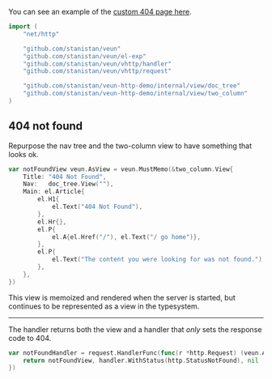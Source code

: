 You can see an example of the [custom 404 page here](/does_not_exist).


```go
import (
	"net/http"

	"github.com/stanistan/veun"
	"github.com/stanistan/veun/el-exp"
	"github.com/stanistan/veun/vhttp/handler"
	"github.com/stanistan/veun/vhttp/request"

	"github.com/stanistan/veun-http-demo/internal/view/doc_tree"
	"github.com/stanistan/veun-http-demo/internal/view/two_column"
)
```

## 404 not found

Repurpose the nav tree and the two-column view to have something that looks ok.

```go
var notFoundView veun.AsView = veun.MustMemo(&two_column.View{
	Title: "404 Not Found",
	Nav:   doc_tree.View(""),
	Main: el.Article{
		el.H1{
			el.Text("404 Not Found"),
		},
		el.Hr{},
		el.P{
			el.A{el.Href("/"), el.Text("/ go home")},
		},
		el.P{
			el.Text("The content you were looking for was not found."),
		},
	},
})
```

This view is memoized and rendered when the server is started, but continues
to be represented as a view in the typesystem.

---

The handler returns both the view and a handler that _only_ sets the
response code to 404.

```go
var notFoundHandler = request.HandlerFunc(func(r *http.Request) (veun.AsView, http.Handler, error) {
	return notFoundView, handler.WithStatus(http.StatusNotFound), nil
})
```
